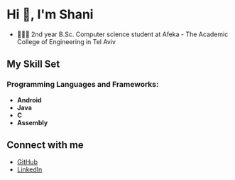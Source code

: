 # Hi 👋, I'm Shani

- 👨🏻‍🎓 2nd year B.Sc. Computer science student at Afeka - The Academic College of Engineering in Tel Aviv

## My Skill Set

### Programming Languages and Frameworks:
- **Android**
- **Java**
- **C**
- **Assembly**

## Connect with me
- [GitHub](https://github.com/ShaniHalali)
- [LinkedIn]()
